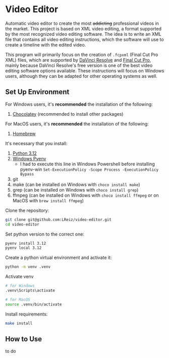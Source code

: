 # Video Editor

Automatic video editor to create the most <s>addicting</s> professional videos in the market. This project is based on XML video editing, a format supported by the most recognized video editing software. The idea is to write an XML file that contains all video editing instructions, which the software will use to create a timeline with the edited video.

This program will primarily focus on the creation of `.fcpxml` (Final Cut Pro XML) files, which are supported by [DaVinci Resolve](https://www.blackmagicdesign.com/products/davinciresolve) and [Final Cut Pro](https://www.apple.com/br/final-cut-pro/), mainly because DaVinci Resolve's free version is one of the best video editing software options available. These instructions will focus on Windows users, although they can be adapted for other operating systems as well.

## Set Up Environment

For Windows users, it's **recommended** the installation of the following:
1. [Chocolatey](https://chocolatey.org/install#individual) (recommended to install other packages)

For MacOS users, it's **recommended** the installation of the following:
1. [Homebrew](https://brew.sh/)

It's necessary that you install:
1. [Python 3.12](https://www.python.org/downloads/release/python-3120/)
1. [Windows Pyenv](https://github.com/pyenv-win/pyenv-win?tab=readme-ov-file#quick-start)
    - I had to execute this line in Windows Powershell before installing pyenv-win `Set-ExecutionPolicy -Scope Process -ExecutionPolicy Bypass`
1. git
1. make (can be installed on Windows with `choco install make`)
1. grep (can be installed on Windows with `choco install grep`)
1. ffmpeg (can be installed on Windows with `choco install ffmpeg` or on MacOS with `brew install ffmpeg`)


Clone the repository:

```bash
git clone git@github.com:LReiz/video-editor.git
cd video-editor
```

Set python version to the correct one:

```bash
pyenv install 3.12
pyenv local 3.12
```

Create a python virtual environment and activate it:

```bash
python -m venv .venv
```

Activate venv

```bash
# for Windows
.venv\Scripts\activate

# for MacOS
source .venv/bin/activate
```

Install requirements:

```bash
make install
```

## How to Use

to do
